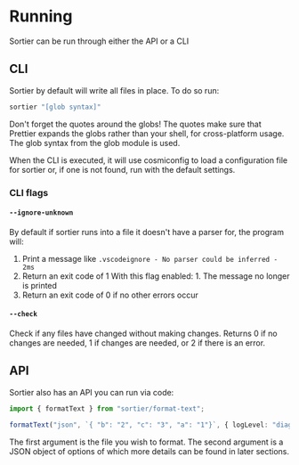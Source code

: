 # Running

Sortier can be run through either the API or a CLI

## CLI

Sortier by default will write all files in place. To do so run:

```bash
sortier "[glob syntax]"
```

Don't forget the quotes around the globs! The quotes make sure that Prettier expands the globs rather than your shell, for cross-platform usage. The glob syntax from the glob module is used.

When the CLI is executed, it will use cosmiconfig to load a configuration file for sortier or, if one is not found, run with the default settings.

### CLI flags

#### `--ignore-unknown`

By default if sortier runs into a file it doesn't have a parser for, the program will:

1.  Print a message like `.vscodeignore - No parser could be inferred - 2ms`
1.  Return an exit code of 1 With this flag enabled: 1. The message no longer is printed
1.  Return an exit code of 0 if no other errors occur

#### `--check`

Check if any files have changed without making changes. Returns 0 if no changes are needed, 1 if changes are needed, or 2 if there is an error.

## API

Sortier also has an API you can run via code:

```typescript
import { formatText } from "sortier/format-text";

formatText("json", `{ "b": "2", "c": "3", "a": "1"}`, { logLevel: "diagnostic" });
```

The first argument is the file you wish to format. The second argument is a JSON object of options of which more details can be found in later sections.
